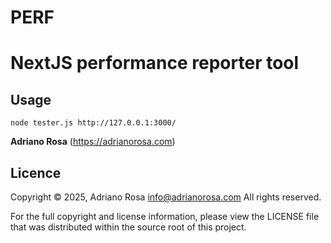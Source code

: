 PERF 
====

# NextJS performance reporter tool

## Usage

    node tester.js http://127.0.0.1:3000/


**Adriano Rosa** (https://adrianorosa.com)

## Licence

Copyright © 2025, Adriano Rosa  <info@adrianorosa.com>
All rights reserved.

For the full copyright and license information, please view the LICENSE
file that was distributed within the source root of this project.

